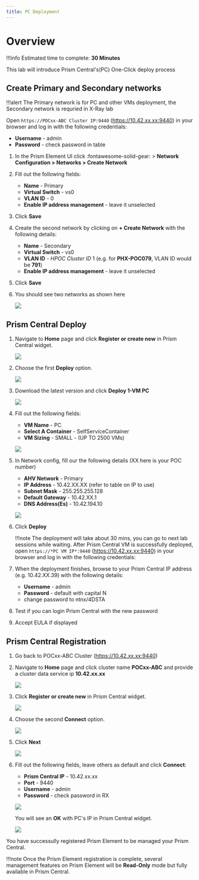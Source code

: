 ```yaml
---
title: PC Deployment
---
```


# Overview

!!!info
       Estimated time to complete: **30 Minutes**

This lab will introduce Prism Central's(PC) One-Click deploy process

## Create Primary and Secondary networks

!!!alert
        The Primary network is for PC and other VMs deployment, the Secondary network is requried in X-Ray lab


Open ``https://POCxx-ABC Cluster IP:9440`` (https://10.42.xx.xx:9440)
in your browser and log in with the following credentials:

-  **Username** - admin
-  **Password** - check password in table

1.  In the Prism Element UI click :fontawesome-solid-gear: > **Network Configuration > Networks > Create Network**

2.  Fill out the following fields:

    -  **Name** - Primary
    -  **Virtual Switch** - vs0
    -  **VLAN ID** - 0
    -  **Enable IP address management** - leave it unselected

3.  Click **Save**

4.  Create the second network by clicking on **+ Create Network** with
    the following details:

    -  **Name** - Secondary
    -  **Virtual Switch** - vs0
    -  **VLAN ID** - *HPOC Cluster ID* 1 (e.g. for **PHX-POC079**,
        VLAN ID would be **791**)
    -  **Enable IP address management** - leave it unselected

5.  Click **Save**

6.  You should see two networks as shown here

    ![](images/image001.png)

## Prism Central Deploy

1.  Navigate to **Home** page and click **Register or create new** in
    Prism Central widget.

    ![](images/1.png)

2.  Choose the first **Deploy** option.

    ![](images/2.png)

3.  Download the latest version and click **Deploy 1-VM PC**

    ![](images/3.png)

4.  Fill out the following fields:

    -  **VM Name** - PC
    -  **Select A Container** - SelfServiceContainer
    -  **VM Sizing** - SMALL - (UP TO 2500 VMs)

    ![](images/4.png)

5.  In Network config, fill our the following details (XX here is your POC number)

    -  **AHV Network** - Primary
    -  **IP Address** - 10.42.XX.XX (refer to table on IP to use)
    -  **Subnet Mask** - 255.255.255.128
    -  **Default Gateway** - 10.42.XX.1
    -  **DNS Address(Es)** - 10.42.194.10

    ![](images/5.png)

6.  Click **Deploy**

    !!!note
           The deployment will take about 30 mins, you can go to next lab sessions while waiting. After Prism Central VM is successfully deployed, open ``https://*PC VM IP*:9440`` (https://10.42.xx.xx:9440) in your browser and log in with the following credentials:


7.  When the deployment finishes, browse to your Prism Central IP
    address (e.g. 10.42.XX.39) with the following details:

    -  **Username** - admin
    -  **Password** - default with capital N
    -  change password to ntnx/4DSTA

8.  Test if you can login Prism Central with the new password

9.  Accept EULA if displayed

## Prism Central Registration

1.  Go back to POCxx-ABC Cluster (https://10.42.xx.xx:9440)

1.  Navigate to **Home** page and click cluster name **POCxx-ABC** and provide a cluster data service ip **10.42.xx.xx**

    ![](images/9.png)

2.  Click **Register or create new** in Prism Central widget.

    ![](images/1.png)

3.  Choose the second **Connect** option.

    ![](images/2.png)

4.  Click **Next**

    ![](images/6.png)

5.  Fill out the following fields, leave others as default and click **Connect**:

    -  **Prism Central IP** - 10.42.xx.xx
    -  **Port** - 9440
    -  **Username** - admin
    -  **Password** - check password in RX

    ![](images/7.png)

    You will see an **OK** with PC's IP in Prism Central widget.

    ![](images/8.png)

You have successully registered Prism Element to be managed your Prism Central.

!!!note
       Once the Prism Element registration is complete, several management features on Prism Element will be **Read-Only** mode but fully available in Prism Central.
